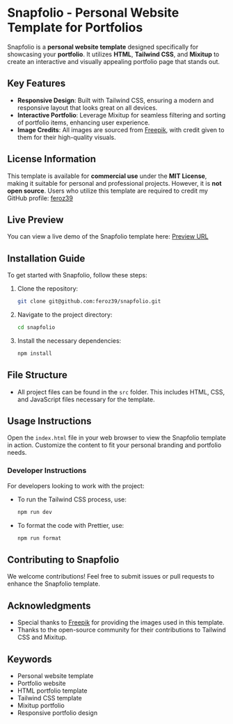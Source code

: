 # Snapfolio - Personal Website Template for Portfolios

Snapfolio is a **personal website template** designed specifically for showcasing your **portfolio**. It utilizes **HTML**, **Tailwind CSS**, and **Mixitup** to create an interactive and visually appealing portfolio page that stands out.

## Key Features

- **Responsive Design**: Built with Tailwind CSS, ensuring a modern and responsive layout that looks great on all devices.
- **Interactive Portfolio**: Leverage Mixitup for seamless filtering and sorting of portfolio items, enhancing user experience.
- **Image Credits**: All images are sourced from [Freepik](https://www.freepik.com/), with credit given to them for their high-quality visuals.

## License Information

This template is available for **commercial use** under the **MIT License**, making it suitable for personal and professional projects. However, it is **not open source**. Users who utilize this template are required to credit my GitHub profile: [feroz39](https://github.com/feroz39) <!-- Update with your actual GitHub profile link -->

## Live Preview

You can view a live demo of the Snapfolio template here: [Preview URL](https://feroz39.github.io/snapfolio/) <!-- Update this link with your actual preview URL -->

## Installation Guide

To get started with Snapfolio, follow these steps:

1. Clone the repository:
   ```bash
   git clone git@github.com:feroz39/snapfolio.git
   ```
2. Navigate to the project directory:
   ```bash
   cd snapfolio
   ```
3. Install the necessary dependencies:
   ```bash
   npm install
   ```

## File Structure

- All project files can be found in the `src` folder. This includes HTML, CSS, and JavaScript files necessary for the template.

## Usage Instructions

Open the `index.html` file in your web browser to view the Snapfolio template in action. Customize the content to fit your personal branding and portfolio needs.

### Developer Instructions

For developers looking to work with the project:

- To run the Tailwind CSS process, use:
  ```bash
  npm run dev
  ```
- To format the code with Prettier, use:
  ```bash
  npm run format
  ```

## Contributing to Snapfolio

We welcome contributions! Feel free to submit issues or pull requests to enhance the Snapfolio template.

## Acknowledgments

- Special thanks to [Freepik](https://www.freepik.com/) for providing the images used in this template.
- Thanks to the open-source community for their contributions to Tailwind CSS and Mixitup.

## Keywords

- Personal website template
- Portfolio website
- HTML portfolio template
- Tailwind CSS template
- Mixitup portfolio
- Responsive portfolio design
